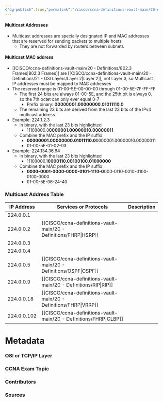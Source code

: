 ```yaml
---
{"dg-publish":true,"permalink":"/cisco/ccna-definitions-vault-main/20-definitions/multicast-address/","tags":["defs_ccna"]}
---
```


#### Multicast Addresses
- Multicast addresses are specially designated IP and MAC addresses that are reserved for sending packets to multiple hosts
	- They are not forwarded by routers between subnets


#### Multicast MAC address
- [[CISCO/ccna-definitions-vault-main/20 - Definitions/802.3 Frames\|802.3 Frames]] are [[CISCO/ccna-definitions-vault-main/20 - Definitions/21 - OSI Layers/Layer 2\|Layer 2]], not Layer 3, so Multicast IP addresses must be mapped to MAC addresses
- The reserved range is 01-00-5E-00-00-00 through 01-00-5E-7F-FF-FF
	- The first 24 bits are always 01-00-5E, and the 25th bit is always 0, so the 7th octet can only ever equal 0-7
		- Prefix binary: **00000001.00000000.01011110.0**
	- The remaining 23 bits are derived from the last 23 bits of the IPv4 multicast address
- Example: 224.1.2.3
	- In binary, with the last 23 bits highlighted
		- 11100000.0**0000001.00000010.00000011**
	- Combine the MAC prefix and the IP suffix
		- **00000001.00000000.01011110.0**0000001.00000010.00000011
		- 01-00-5E-01-02-03
- Example: 224.134.36.64
	- In binary, with the last 23 bits highlighted
		- 11100000.1**0000110.00100100.01000000**
	- Combine the MAC prefix and the IP suffix
		- **0000-0001-0000-0000-0101-1110-0**000-0110-0010-0100-0100-0000
		- 01-00-5E-06-24-40



### Multicast Address Table

| IP Address  | Services or Protocols | Description |
| ----------- | --------------------- | ----------- |
| 224.0.0.1   |                       |             |
| 224.0.0.2   | [[CISCO/ccna-definitions-vault-main/20 - Definitions/FHRP\|HSRP]]        |             |
| 224.0.0.3   |                       |             |
| 224.0.0.4   |                       |             |
| 224.0.0.5   | [[CISCO/ccna-definitions-vault-main/20 - Definitions/OSPF\|OSPF]]              |             |
| 224.0.0.9   | [[CISCO/ccna-definitions-vault-main/20 - Definitions/RIP\|RIP]]               |             |
| 224.0.0.18  | [[CISCO/ccna-definitions-vault-main/20 - Definitions/FHRP\|VRRP]]        |             |
| 224.0.0.102 | [[CISCO/ccna-definitions-vault-main/20 - Definitions/FHRP\|GLBP]]        |             |

# Metadata
### OSI or TCP/IP Layer

### CCNA Exam Topic

### Contributors

### Sources
